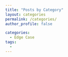 ```yaml
---
title: "Posts by Category"
layout: categories
permalink: /categories/
author_profile: false

categories:
  - Edge Case
tags:
  -  
---
```


